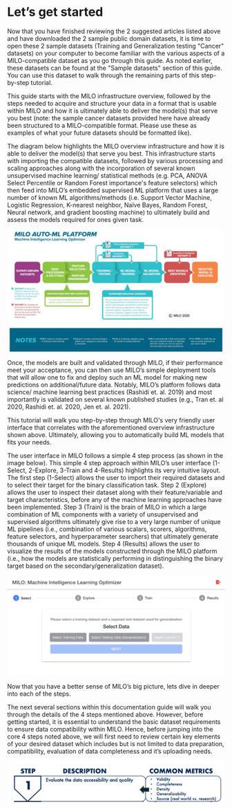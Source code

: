 # Let’s get started

Now that you have finished reviewing the 2 suggested articles listed above and have downloaded the 2 sample public domain datasets, it is time to open these 2 sample datasets (Training and Generalization testing "Cancer" datasets) on your computer to become familiar with the various aspects of a MILO-compatible dataset as you go through this guide. As noted earlier, these datasets can be found at the "Sample datasets" section of this guide. You can use this dataset to walk through the remaining parts of this step-by-step tutorial.

This guide starts with the MILO infrastructure overview, followed by the steps needed to acquire and structure your data in a format that is usable within MILO and how it is ultimately able to deliver the model(s) that serve you best (note: the sample cancer datasets provided here have already been structured to a MILO-compatible format. Please use these as examples of what your future datasets should be formatted like).

The diagram below highlights the MILO overview infrastructure and how it is able to deliver the model(s) that serve you best. This infrastructure starts with importing the compatible datasets, followed by various processing and scaling approaches along with the incorporation of several known unsupervised machine learning/ statistical methods (e.g. PCA, ANOVA Select Percentile or Random Forest importance's feature selectors) which then feed into MILO’s embedded supervised ML platform that uses a large number of known ML algorithms/methods (i.e. Support Vector Machine, Logistic Regression, K-nearest neighbor, Naïve Bayes, Random Forest, Neural network, and gradient boosting machine) to ultimately build and assess the models required for ones given task.

![MILO Platform](./images/image1.png)

Once, the models are built and validated through MILO, if their performance meet your acceptance, you can then use MILO’s simple deployment tools that will allow one to fix and deploy such an ML model for making new predictions on additional/future data. Notably, MILO’s platform follows data science/ machine learning best practices (Rashidi et. al. 2019) and most importantly is validated on several known published studies (e.g., Tran et. al 2020, Rashidi et. al. 2020, Jen et. al. 2021).

This tutorial will walk you step-by-step through MILO's very friendly user interface that correlates with the aforementioned overview infrastructure shown above. Ultimately, allowing you to automatically build ML models that fits your needs.

The user interface in MILO follows a simple 4 step process (as shown in the image below).
This simple 4 step approach within MILO’s user interface (1-Select, 2-Explore, 3-Train and 4-Results) highlights its very intuitive layout. The first step (1-Select) allows the user to import their required datasets and to select their target for the binary classification task. Step 2 (Explore) allows the user to inspect their dataset along with their feature/variable and target characteristics, before any of the machine learning approaches have been implemented. Step 3 (Train) is the brain of MILO in which a large combination of ML components with a variety of unsupervised and supervised algorithms ultimately give rise to a very large number of unique ML pipelines (i.e., combination of various scalars, scorers, algorithms, feature selectors, and hyperparameter searchers) that ultimately generate thousands of unique ML models. Step 4 (Results) allows the user to visualize the results of the models constructed through the MILO platform (i.e., how the models are statistically performing in distinguishing the binary target based on the secondary/generalization dataset).

![Home Page](./images/home.png)

Now that you have a better sense of MILO’s big picture, lets dive in deeper into each of the steps.

The next several sections within this documentation guide will walk you through the details of the 4 steps mentioned above. However, before getting started, it is essential to understand the basic dataset requirements to ensure data compatibility within MILO. Hence, before jumping into the core 4 steps noted above, we will first need to review certain key elements of your desired dataset which includes but is not limited to data preparation, compatibility, evaluation of data completeness and it’s uploading needs.

![Evaluation](./images/image2.jpg)
